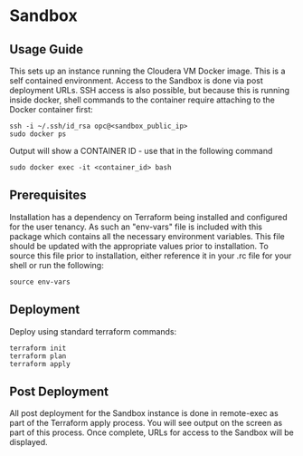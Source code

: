 # Sandbox

## Usage Guide
This sets up an instance running the Cloudera VM Docker image.  This is a self contained environment.   Access to the Sandbox is done via post deployment URLs.  SSH access is also possible, but because this is running inside docker, shell commands to the container require attaching to the Docker container first:

    ssh -i ~/.ssh/id_rsa opc@<sandbox_public_ip>
    sudo docker ps

Output will show a CONTAINER ID - use that in the following command

    sudo docker exec -it <container_id> bash

## Prerequisites
Installation has a dependency on Terraform being installed and configured for the user tenancy.   As such an "env-vars" file is included with this package which contains all the necessary environment variables.  This file should be updated with the appropriate values prior to installation.  To source this file prior to installation, either reference it in your .rc file for your shell or run the following:

    source env-vars

## Deployment
Deploy using standard terraform commands:

    terraform init
    terraform plan
    terraform apply

## Post Deployment
All post deployment for the Sandbox instance is done in remote-exec as part of the Terraform apply process.  You will see output on the screen as part of this process.  Once complete, URLs for access to the Sandbox will be displayed.
